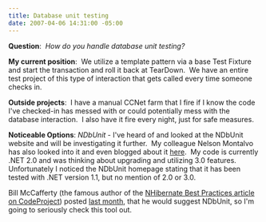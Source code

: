 ```yaml
---
title: Database unit testing
date: 2007-04-06 14:31:00 -05:00
---
```


**Question**:  _How do you handle database unit testing?_

**My current position**:  We utilize a template pattern via a base Test Fixture and start the transaction and roll it back at TearDown.  We have an entire test project of this type of interaction that gets called every time someone checks in.

**Outside projects**:  I have a manual CCNet farm that I fire if I know the code I've checked-in has messed with or could potentially mess with the database interaction.  I also have it fire every night, just for safe measures.

**Noticeable Options**:
_NDbUnit_ \- I've heard of and looked at the NDbUnit website and will be investigating it further.  My colleague Nelson Montalvo has also looked into it and even blogged about it [here](http://bignellie.blogspot.com/2006/12/supporting-unit-of-work-in-ndbunit.html).  My code is currently .NET 2.0 and was thinking about upgrading and utilizing 3.0 features.  Unfortunately I noticed the NDbUnit homepage stating that it has been tested with .NET version 1.1, but no mention of 2.0 or 3.0.  
  
Bill McCafferty (the famous author of the [NHibernate Best Practices article on CodeProject](http://www.codeproject.com/aspnet/NHibernateBestPractices.asp)) posted [last month](http://devlicio.us/blogs/billy_mccafferty/archive/2007/03/29/unit-test-independence.aspx), that he would suggest NDbUnit, so I'm going to seriously check this tool out.
